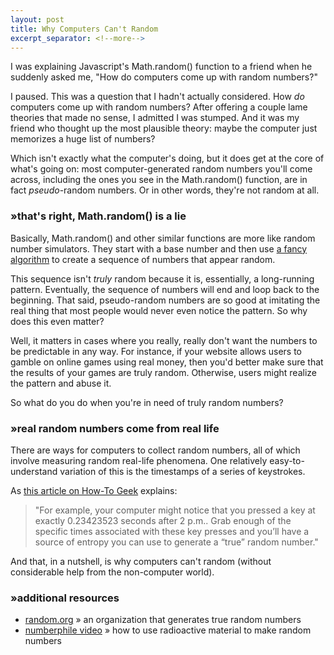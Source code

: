 ```yaml
---
layout: post
title: Why Computers Can't Random
excerpt_separator: <!--more-->
---
```


I was explaining Javascript's Math.random() function to a friend when he suddenly asked me, "How do computers come up with random numbers?"

I paused. This was a question that I hadn't actually considered. How *do* computers come up with random numbers? After offering a couple lame theories that made no sense, I admitted I was stumped. And it was my friend who thought up the most plausible theory: maybe the computer just memorizes a huge list of numbers?

Which isn't exactly what the computer's doing, but it does get at the core of what's going on: most computer-generated random numbers you'll come across, including the ones you see in the Math.random() function, are in fact *pseudo*-random numbers. Or in other words, they're not random at all.

<!--more-->

### »that's right, Math.random() is a lie

Basically, Math.random() and other similar functions are more like random number simulators. They start with a base number and then use [a fancy algorithm](https://en.wikipedia.org/wiki/Linear_congruential_generator) to create a sequence of numbers that appear random.

This sequence isn't *truly* random because it is, essentially, a long-running pattern. Eventually, the sequence of numbers will end and loop back to the beginning. That said, pseudo-random numbers are so good at imitating the real thing that most people would never even notice the pattern. So why does this even matter?

Well, it matters in cases where you really, really don't want the numbers to be predictable in any way. For instance, if your website allows users to gamble on online games using real money, then you'd better make sure that the results of your games are truly random. Otherwise, users might realize the pattern and abuse it.

So what do you do when you're in need of truly random numbers?

### »real random numbers come from real life

There are ways for computers to collect random numbers, all of which involve measuring random real-life phenomena. One relatively easy-to-understand variation of this is the timestamps of a series of keystrokes.
 
As [this article on How-To Geek](https://www.howtogeek.com/183051/htg-explains-how-computers-generate-random-numbers/) explains:

> "For example, your computer might notice that you pressed a key at exactly 0.23423523 seconds after 2 p.m.. Grab enough of the specific times associated with these key presses and you’ll have a source of entropy you can use to generate a “true” random number."

And that, in a nutshell, is why computers can't random (without considerable help from the non-computer world).

### »additional resources

* [random.org](https://www.random.org/randomness/) » an organization that generates true random numbers
* [numberphile video](https://www.youtube.com/watch?v=SxP30euw3-0) » how to use radioactive material to make random numbers
